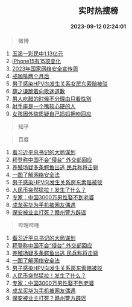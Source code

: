 <div align="center"><h2>实时热搜榜</h2><h4>2023-09-12 02:24:01</h4></div>

> 微博  

1. [玉溪一彩民中1.13亿元](https://s.weibo.com/weibo?q=%23%E7%8E%89%E6%BA%AA%E4%B8%80%E5%BD%A9%E6%B0%91%E4%B8%AD1.13%E4%BA%BF%E5%85%83%23&t=31&band_rank=1&Refer=top)<br />
2. [iPhone15有15项变化](https://s.weibo.com/weibo?q=%23iPhone15%E6%9C%8915%E9%A1%B9%E5%8F%98%E5%8C%96%23&t=31&band_rank=2&Refer=top)<br />
3. [2023年国家网络安全宣传周](https://s.weibo.com/weibo?q=%232023%E5%B9%B4%E5%9B%BD%E5%AE%B6%E7%BD%91%E7%BB%9C%E5%AE%89%E5%85%A8%E5%AE%A3%E4%BC%A0%E5%91%A8%23&t=31&band_rank=3&Refer=top)<br />
4. [戒咖啡两个月后](https://s.weibo.com/weibo?q=%E6%88%92%E5%92%96%E5%95%A1%E4%B8%A4%E4%B8%AA%E6%9C%88%E5%90%8E&t=31&band_rank=4&Refer=top)<br />
5. [男子感染HPV向发生关系女房东索赔被驳](https://s.weibo.com/weibo?q=%23%E7%94%B7%E5%AD%90%E6%84%9F%E6%9F%93HPV%E5%90%91%E5%8F%91%E7%94%9F%E5%85%B3%E7%B3%BB%E5%A5%B3%E6%88%BF%E4%B8%9C%E7%B4%A2%E8%B5%94%E8%A2%AB%E9%A9%B3%23&t=31&band_rank=5&Refer=top)<br />
6. [薛之谦跪着向歌迷道歉](https://s.weibo.com/weibo?q=%23%E8%96%9B%E4%B9%8B%E8%B0%A6%E8%B7%AA%E7%9D%80%E5%90%91%E6%AD%8C%E8%BF%B7%E9%81%93%E6%AD%89%23&t=31&band_rank=6&Refer=top)<br />
7. [男人吃醋的时候不分理由只看性别](https://s.weibo.com/weibo?q=%23%E7%94%B7%E4%BA%BA%E5%90%83%E9%86%8B%E7%9A%84%E6%97%B6%E5%80%99%E4%B8%8D%E5%88%86%E7%90%86%E7%94%B1%E5%8F%AA%E7%9C%8B%E6%80%A7%E5%88%AB%23&t=31&band_rank=7&Refer=top)<br />
8. [射手座是一个嘴软心硬的人](https://s.weibo.com/weibo?q=%E5%B0%84%E6%89%8B%E5%BA%A7%E6%98%AF%E4%B8%80%E4%B8%AA%E5%98%B4%E8%BD%AF%E5%BF%83%E7%A1%AC%E7%9A%84%E4%BA%BA&t=31&band_rank=8&Refer=top)<br />
9. [女孩因外貌质疑自己妈妈拥吻回应](https://s.weibo.com/weibo?q=%23%E5%A5%B3%E5%AD%A9%E5%9B%A0%E5%A4%96%E8%B2%8C%E8%B4%A8%E7%96%91%E8%87%AA%E5%B7%B1%E5%A6%88%E5%A6%88%E6%8B%A5%E5%90%BB%E5%9B%9E%E5%BA%94%23&t=31&band_rank=9&Refer=top)<br />

> 知乎  


> 百度  

1. [看习近平总书记的大局谋划](https://www.baidu.com/s?wd=%E7%9C%8B%E4%B9%A0%E8%BF%91%E5%B9%B3%E6%80%BB%E4%B9%A6%E8%AE%B0%E7%9A%84%E5%A4%A7%E5%B1%80%E8%B0%8B%E5%88%92&sa=fyb_news&rsv_dl=fyb_news)<br />
2. [拜登称中国不会“侵台” 外交部回应](https://www.baidu.com/s?wd=%E6%8B%9C%E7%99%BB%E7%A7%B0%E4%B8%AD%E5%9B%BD%E4%B8%8D%E4%BC%9A%E2%80%9C%E4%BE%B5%E5%8F%B0%E2%80%9D+%E5%A4%96%E4%BA%A4%E9%83%A8%E5%9B%9E%E5%BA%94&sa=fyb_news&rsv_dl=fyb_news)<br />
3. [养殖场疑多条鳄鱼出逃 民兵称将击毙](https://www.baidu.com/s?wd=%E5%85%BB%E6%AE%96%E5%9C%BA%E7%96%91%E5%A4%9A%E6%9D%A1%E9%B3%84%E9%B1%BC%E5%87%BA%E9%80%83+%E6%B0%91%E5%85%B5%E7%A7%B0%E5%B0%86%E5%87%BB%E6%AF%99&sa=fyb_news&rsv_dl=fyb_news)<br />
4. [一图了解网络安全法](https://www.baidu.com/s?wd=%E4%B8%80%E5%9B%BE%E4%BA%86%E8%A7%A3%E7%BD%91%E7%BB%9C%E5%AE%89%E5%85%A8%E6%B3%95&sa=fyb_news&rsv_dl=fyb_news)<br />
5. [男子感染HPV向发生关系房东索赔被驳](https://www.baidu.com/s?wd=%E7%94%B7%E5%AD%90%E6%84%9F%E6%9F%93HPV%E5%90%91%E5%8F%91%E7%94%9F%E5%85%B3%E7%B3%BB%E6%88%BF%E4%B8%9C%E7%B4%A2%E8%B5%94%E8%A2%AB%E9%A9%B3&sa=fyb_news&rsv_dl=fyb_news)<br />
6. [人民币突然猛拉！发生了什么？](https://www.baidu.com/s?wd=%E4%BA%BA%E6%B0%91%E5%B8%81%E7%AA%81%E7%84%B6%E7%8C%9B%E6%8B%89%EF%BC%81%E5%8F%91%E7%94%9F%E4%BA%86%E4%BB%80%E4%B9%88%EF%BC%9F&sa=fyb_news&rsv_dl=fyb_news)<br />
7. [专家：中国3000万男性娶不到老婆](https://www.baidu.com/s?wd=%E4%B8%93%E5%AE%B6%EF%BC%9A%E4%B8%AD%E5%9B%BD3000%E4%B8%87%E7%94%B7%E6%80%A7%E5%A8%B6%E4%B8%8D%E5%88%B0%E8%80%81%E5%A9%86&sa=fyb_news&rsv_dl=fyb_news)<br />
8. [成龙买华为手机被网友偶遇](https://www.baidu.com/s?wd=%E6%88%90%E9%BE%99%E4%B9%B0%E5%8D%8E%E4%B8%BA%E6%89%8B%E6%9C%BA%E8%A2%AB%E7%BD%91%E5%8F%8B%E5%81%B6%E9%81%87&sa=fyb_news&rsv_dl=fyb_news)<br />
9. [保安被业主打死？赣州警方辟谣](https://www.baidu.com/s?wd=%E4%BF%9D%E5%AE%89%E8%A2%AB%E4%B8%9A%E4%B8%BB%E6%89%93%E6%AD%BB%EF%BC%9F%E8%B5%A3%E5%B7%9E%E8%AD%A6%E6%96%B9%E8%BE%9F%E8%B0%A3&sa=fyb_news&rsv_dl=fyb_news)<br />

> 哔哩哔哩  

1. [看习近平总书记的大局谋划](https://www.baidu.com/s?wd=%E7%9C%8B%E4%B9%A0%E8%BF%91%E5%B9%B3%E6%80%BB%E4%B9%A6%E8%AE%B0%E7%9A%84%E5%A4%A7%E5%B1%80%E8%B0%8B%E5%88%92&sa=fyb_news&rsv_dl=fyb_news)<br />
2. [拜登称中国不会“侵台” 外交部回应](https://www.baidu.com/s?wd=%E6%8B%9C%E7%99%BB%E7%A7%B0%E4%B8%AD%E5%9B%BD%E4%B8%8D%E4%BC%9A%E2%80%9C%E4%BE%B5%E5%8F%B0%E2%80%9D+%E5%A4%96%E4%BA%A4%E9%83%A8%E5%9B%9E%E5%BA%94&sa=fyb_news&rsv_dl=fyb_news)<br />
3. [养殖场疑多条鳄鱼出逃 民兵称将击毙](https://www.baidu.com/s?wd=%E5%85%BB%E6%AE%96%E5%9C%BA%E7%96%91%E5%A4%9A%E6%9D%A1%E9%B3%84%E9%B1%BC%E5%87%BA%E9%80%83+%E6%B0%91%E5%85%B5%E7%A7%B0%E5%B0%86%E5%87%BB%E6%AF%99&sa=fyb_news&rsv_dl=fyb_news)<br />
4. [一图了解网络安全法](https://www.baidu.com/s?wd=%E4%B8%80%E5%9B%BE%E4%BA%86%E8%A7%A3%E7%BD%91%E7%BB%9C%E5%AE%89%E5%85%A8%E6%B3%95&sa=fyb_news&rsv_dl=fyb_news)<br />
5. [男子感染HPV向发生关系房东索赔被驳](https://www.baidu.com/s?wd=%E7%94%B7%E5%AD%90%E6%84%9F%E6%9F%93HPV%E5%90%91%E5%8F%91%E7%94%9F%E5%85%B3%E7%B3%BB%E6%88%BF%E4%B8%9C%E7%B4%A2%E8%B5%94%E8%A2%AB%E9%A9%B3&sa=fyb_news&rsv_dl=fyb_news)<br />
6. [人民币突然猛拉！发生了什么？](https://www.baidu.com/s?wd=%E4%BA%BA%E6%B0%91%E5%B8%81%E7%AA%81%E7%84%B6%E7%8C%9B%E6%8B%89%EF%BC%81%E5%8F%91%E7%94%9F%E4%BA%86%E4%BB%80%E4%B9%88%EF%BC%9F&sa=fyb_news&rsv_dl=fyb_news)<br />
7. [专家：中国3000万男性娶不到老婆](https://www.baidu.com/s?wd=%E4%B8%93%E5%AE%B6%EF%BC%9A%E4%B8%AD%E5%9B%BD3000%E4%B8%87%E7%94%B7%E6%80%A7%E5%A8%B6%E4%B8%8D%E5%88%B0%E8%80%81%E5%A9%86&sa=fyb_news&rsv_dl=fyb_news)<br />
8. [成龙买华为手机被网友偶遇](https://www.baidu.com/s?wd=%E6%88%90%E9%BE%99%E4%B9%B0%E5%8D%8E%E4%B8%BA%E6%89%8B%E6%9C%BA%E8%A2%AB%E7%BD%91%E5%8F%8B%E5%81%B6%E9%81%87&sa=fyb_news&rsv_dl=fyb_news)<br />
9. [保安被业主打死？赣州警方辟谣](https://www.baidu.com/s?wd=%E4%BF%9D%E5%AE%89%E8%A2%AB%E4%B8%9A%E4%B8%BB%E6%89%93%E6%AD%BB%EF%BC%9F%E8%B5%A3%E5%B7%9E%E8%AD%A6%E6%96%B9%E8%BE%9F%E8%B0%A3&sa=fyb_news&rsv_dl=fyb_news)<br />
